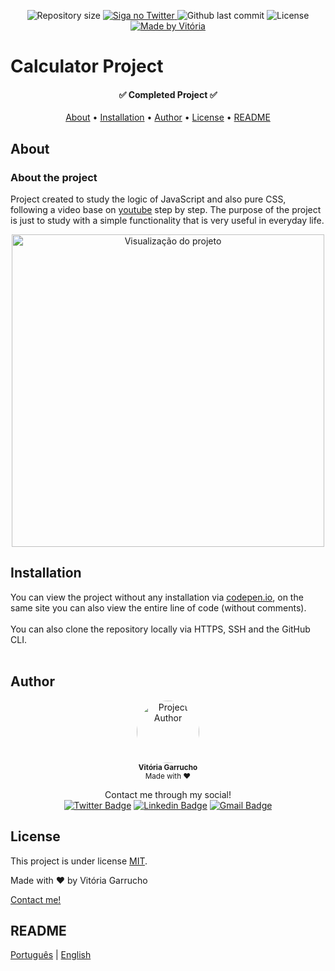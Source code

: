 <p align="center">
  <img alt="Repository size" src="https://img.shields.io/github/directory-file-count/marelps/Calculator-App?style=flat-square">
  <a href="https://twitter.com/piterparquinho">
    <img alt="Siga no Twitter" src="https://img.shields.io/twitter/url?style=social&url=https%3A%2F%2Ftwitter.com%2Fpiterparquinho">
  </a>
  <img alt="Github last commit" src="https://img.shields.io/github/last-commit/marelps/Calculator-App?style=flat-square">
   <img alt="License" src="https://img.shields.io/badge/license-MIT-brightgreen">
  <a href="">
    <img alt="Made by Vitória" src="https://img.shields.io/badge/made%20by-Vitória-%237519C1">
  </a>

# Calculator Project

<h4 align="center"> 
	✅ Completed Project ✅
</h4>

<p align="center">
 <a href="#about">About</a> •
 <a href="#installation">Installation</a> • 
 <a href="#author">Author</a> • 
  <a href="#license">License</a> • 
 <a href="#readme">README</a>
</p>

## About

### About the project

Project created to study the logic of JavaScript and also pure CSS, following a video base on [youtube](https://youtu.be/sBJmRD7kNTk?si=n2LvuRbt68XnHMuZ) step by step. The purpose of the project is just to study with a simple functionality that is very useful in everyday life.

<p align="center">
<img src="https://i.imgur.com/X7aDyjU.png" alt="Visualização do projeto" height=500px>
</p>

## Installation

You can view the project without any installation via [codepen.io](https://codepen.io/marelps/pen/qBwLYOW), on the same site you can also view the entire line of code (without comments).
</br> </br>
You can also clone the repository locally via HTTPS, SSH and the GitHub CLI.
</br> </br>

## Author

<p align="center">
 <img style="border-radius: 50%;" src="https://avatars.githubusercontent.com/u/48718646?v=4" width="100px;" alt="Project Author"/>
 <br />
 <sub><b>Vitória Garrucho</b></br> Made with ❤️</sub></p>

<p align="center">Contact me through my social!<br>
<a href="https://twitter.com/piterparquinho" target="_blank"><img src="https://img.shields.io/badge/-@piterparquinho-1ca0f1?style=flat-square&labelColor=1ca0f1&logo=twitter&logoColor=white&link=https://twitter.com/piterparquinho" alt="Twitter Badge"></a>
<a href="https://www.linkedin.com/in/vitoriagarrucho/" target="_blank"><img src="https://img.shields.io/badge/-Vitória-blue?style=flat-square&logo=Linkedin&logoColor=white&link=https://www.linkedin.com/in/vitoriagarrucho/" alt="Linkedin Badge"></a>
<a href="mailto:vitoriagarrucho@gmail.com" target="_blank"><img src="https://img.shields.io/badge/-vitoriagarrucho@gmail.com-c14438?style=flat-square&logo=Gmail&logoColor=white&link=mailto:vitoriagarrucho@gmail.com" alt="Gmail Badge"></a>
 </p>

## License

This project is under license [MIT](./LICENSE).

Made with ❤️ by Vitória Garrucho

<a href="https://www.linkedin.com/in/vitoriagarrucho/" target="_blank">Contact me!</a>

## README

[Português](./README.md) | [English](./README-en.md)

